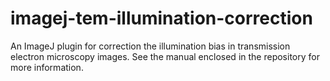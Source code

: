 # imagej-tem-illumination-correction

An ImageJ plugin for correction the illumination bias in transmission electron microscopy images. See the manual enclosed in the repository for more information.
